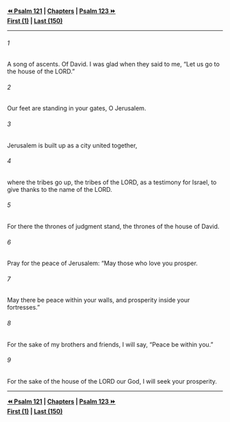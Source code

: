  
**[⏪ Psalm 121](./Psalm%20121.md) | [Chapters](./_index.md) | [Psalm 123 ⏩](./Psalm%20123.md)**  
**[First (1)](./Psalm%201.md) | [Last (150)](./Psalm%20150.md)**  
  
---  
  
###### 1  
A song of ascents. Of David. I was glad when they said to me, “Let us go to the house of the LORD.”  
  
###### 2  
Our feet are standing in your gates, O Jerusalem.  
  
###### 3  
Jerusalem is built up as a city united together,  
  
###### 4  
where the tribes go up, the tribes of the LORD, as a testimony for Israel, to give thanks to the name of the LORD.  
  
###### 5  
For there the thrones of judgment stand, the thrones of the house of David.  
  
###### 6  
Pray for the peace of Jerusalem: “May those who love you prosper.  
  
###### 7  
May there be peace within your walls, and prosperity inside your fortresses.”  
  
###### 8  
For the sake of my brothers and friends, I will say, “Peace be within you.”  
  
###### 9  
For the sake of the house of the LORD our God, I will seek your prosperity.  
  
  
---  
  
**[⏪ Psalm 121](./Psalm%20121.md) | [Chapters](./_index.md) | [Psalm 123 ⏩](./Psalm%20123.md)**  
**[First (1)](./Psalm%201.md) | [Last (150)](./Psalm%20150.md)**  
  
